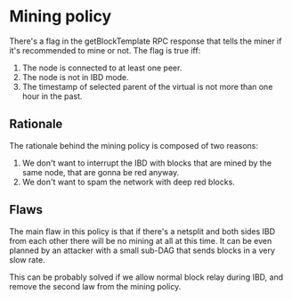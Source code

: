# Mining policy

There's a flag in the getBlockTemplate RPC response that tells the miner if it's recommended to mine or not. The flag is
true iff:

1. The node is connected to at least one peer.
2. The node is not in IBD mode.
3. The timestamp of selected parent of the virtual is not more than one hour in the past.

## Rationale

The rationale behind the mining policy is composed of two reasons:

1. We don't want to interrupt the IBD with blocks that are mined by the same node, that are gonna be red anyway.
2. We don't want to spam the network with deep red blocks.

## Flaws

The main flaw in this policy is that if there's a netsplit and both sides IBD from each other there will be no mining at
all at this time. It can be even planned by an attacker with a small sub-DAG that sends blocks in a very slow rate.

This can be probably solved if we allow normal block relay during IBD, and remove the second law from the mining policy.